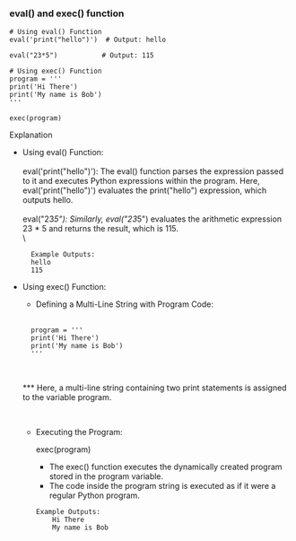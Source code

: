 ### eval() and exec() function

```
# Using eval() Function
eval('print("hello")')  # Output: hello

eval("23*5")           # Output: 115

# Using exec() Function
program = '''
print('Hi There')
print('My name is Bob')
'''

exec(program)
```

Explanation

* Using eval() Function:
  <br />
  \
    eval('print("hello")'):
        The eval() function parses the expression passed to it and executes Python expressions within the program.
        Here, eval('print("hello")') evaluates the print("hello") expression, which outputs hello.
  <br />
  \
    eval("23*5"):
        Similarly, eval("23*5") evaluates the arithmetic expression 23 * 5 and returns the result, which is 115.
  <br />
  \
  ```
    Example Outputs:
    hello
    115
  ```

* Using exec() Function:
  <br />
  
  - Defining a Multi-Line String with Program Code:
  <br />
  
  ```  
    program = '''
    print('Hi There')
    print('My name is Bob')
    '''
  ```
  <br />
  
  *** Here, a multi-line string containing two print statements is assigned to the variable program.
  <br />

  <br />
  
  - Executing the Program:

    exec(program)

    - The exec() function executes the dynamically created program stored in the program variable.
    - The code inside the program string is executed as if it were a regular Python program.

    ```
    Example Outputs:
        Hi There
        My name is Bob
    ```
